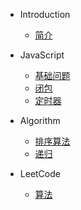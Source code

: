 * Introduction
    * [简介](README.md)

* JavaScript
    * [基础问题](/_javascript/base.md)
    * [闭包](/_javascript/closure.md)
    * [定时器](/_javascript/timer.md)

* Algorithm
    * [排序算法](/_algorithm/sort.md)
    * [递归](/_algorithm/recursion.md)

* LeetCode
    * [算法](/_leetcode/algorithm.md)
